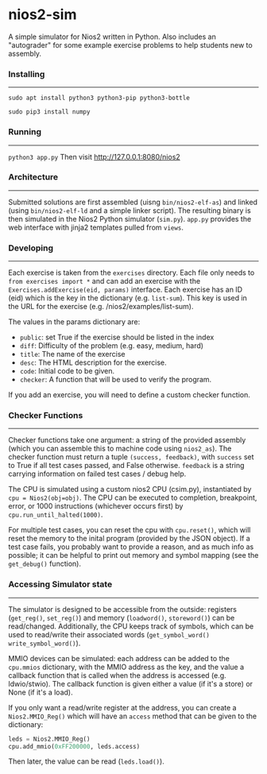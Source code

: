 # nios2-sim

A simple simulator for Nios2 written in Python. Also includes an "autograder" for some example exercise problems to help students new to assembly.

### Installing
---

`sudo apt install python3 python3-pip python3-bottle`

`sudo pip3 install numpy`


### Running
---

`python3 app.py`
Then visit http://127.0.0.1:8080/nios2

### Architecture
---

Submitted solutions are first assembled (uisng `bin/nios2-elf-as`) and linked (using `bin/nios2-elf-ld` and a simple linker script). The resulting binary is then simulated in the Nios2 Python simulator (`sim.py`). `app.py` provides the web interface with jinja2 templates pulled from `views`.


### Developing
---

Each exercise is taken from the `exercises` directory. Each file only needs to `from exercises import *` and can add an exercise with the `Exercises.addExercise(eid, params)` interface.
Each exercise has an ID (eid) which is the key in the dictionary (e.g. `list-sum`). This key is used in the URL for the exercise (e.g. /nios2/examples/list-sum).

The values in the params dictionary are:
- `public`: set True if the exercise should be listed in the index
- `diff`: Difficulty of the problem (e.g. easy, medium, hard)
- `title`: The name of the exercise
- `desc`: The HTML description for the exercise.
- `code`: Initial code to be given.
- `checker`: A function that will be used to verify the program.

If you add an exercise, you will need to define a custom checker function.

### Checker Functions
---

Checker functions take one argument: a string of the provided assembly (which you can assemble this to machine code using `nios2_as`). The checker function must return a tuple `(success, feedback)`, with `success` set to True if all test cases passed, and False otherwise. `feedback` is a string carrying information on failed test cases / debug help.

The CPU is simulated using a custom nios2 CPU (csim.py), instantiated by `cpu = Nios2(obj=obj)`. The CPU can be executed to completion, breakpoint, error, or 1000 instructions (whichever occurs first) by `cpu.run_until_halted(1000)`.

For multiple test cases, you can reset the cpu with `cpu.reset()`, which will reset the memory to the inital program (provided by the JSON object). If a test case fails, you probably want to provide a reason, and as much info as possible; it can be helpful to print out memory and symbol mapping (see the `get_debug()` function).

### Accessing Simulator state
---

The simulator is designed to be accessible from the outside: registers (`get_reg()`, `set_reg()`) and memory (`loadword()`, `storeword()`) can be read/changed. Additionally, the CPU keeps track of symbols, which can be used to read/write their associated words (`get_symbol_word()` `write_symbol_word()`).

MMIO devices can be simulated: each address can be added to the `cpu.mmios` dictionary, with the MMIO address as the key, and the value a callback function that is called when the address is accessed (e.g. ldwio/stwio). The callback function is given either a value (if it's a store) or None (if it's a load).

If you only want a read/write register at the address, you can create a `Nios2.MMIO_Reg()` which will have an `access` method that can be given to the dictionary:

```python
leds = Nios2.MMIO_Reg()
cpu.add_mmio(0xFF200000, leds.access)
```

Then later, the value can be read (`leds.load()`).

